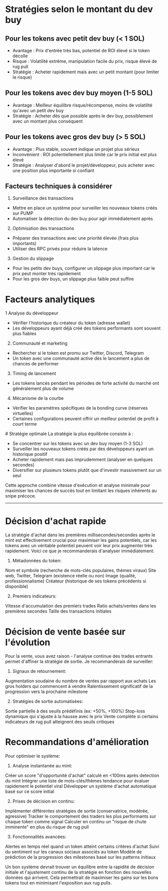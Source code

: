 

# Stratégies selon le montant du dev buy


## Pour les tokens avec petit dev buy (< 1 SOL)

- Avantage : Prix d'entrée très bas, potentiel de ROI élevé si le token décolle
- Risque : Volatilité extrême, manipulation facile du prix, risque élevé de rug pull
- Stratégie : Acheter rapidement mais avec un petit montant (pour limiter le risque)


## Pour les tokens avec dev buy moyen (1-5 SOL)

- Avantage : Meilleur équilibre risque/récompense, moins de volatilité qu'avec un petit dev buy
- Stratégie : Acheter dès que possible après le dev buy, possiblement avec un montant plus conséquent


## Pour les tokens avec gros dev buy (> 5 SOL)

- Avantage : Plus stable, souvent indique un projet plus sérieux
- Inconvénient : ROI potentiellement plus limité car le prix initial est plus élevé
- Stratégie : Analyser d'abord le projet/développeur, puis acheter avec une position plus importante si confiant



## Facteurs techniques à considérer

1. Surveillance des transactions

- Mettre en place un système pour surveiller les nouveaux tokens créés sur PUMP
- Automatiser la détection du dev buy pour agir immédiatement après


2. Optimisation des transactions

- Préparer des transactions avec une priorité élevée (frais plus importants)
- Utiliser des RPC privés pour réduire la latence


3. Gestion du slippage

- Pour les petits dev buys, configurer un slippage plus important car le prix peut monter très rapidement
- Pour les gros dev buys, un slippage plus faible peut suffire



# Facteurs analytiques

1 Analyse du développeur

- Vérifier l'historique du créateur du token (adresse wallet)
- Les développeurs ayant déjà créé des tokens performants sont souvent plus fiables


2. Communauté et marketing

- Rechercher si le token est promu sur Twitter, Discord, Telegram
- Un token avec une communauté active dès le lancement a plus de chances de performer


3. Timing de lancement

- Les tokens lancés pendant les périodes de forte activité du marché ont généralement plus de volume


4. Mécanisme de la courbe

- Vérifier les paramètres spécifiques de la bonding curve (réserves virtuelles)
- Certaines configurations peuvent offrir un meilleur potentiel de profit à court terme



# Stratégie optimale
La stratégie la plus équilibrée consiste à :

- Se concentrer sur les tokens avec un dev buy moyen (1-3 SOL)
- Surveiller les nouveaux tokens créés par des développeurs ayant un historique positif
- Acheter rapidement mais pas imprudemment (analyser en quelques secondes)
- Diversifier sur plusieurs tokens plutôt que d'investir massivement sur un seul

Cette approche combine vitesse d'exécution et analyse minimale pour maximiser les chances de succès tout en limitant les risques inhérents au snipe précoce.





---



# Décision d'achat rapide
La stratégie d'achat dans les premières millisecondes/secondes après le mint est effectivement crucial pour maximiser les gains potentiels, car les tokens avec un véritable potentiel peuvent voir leur prix augmenter très rapidement. Voici ce que je recommanderais d'analyser immédiatement:

1. Métadonnées du token:

Nom et symbole (recherche de mots-clés populaires, thèmes viraux)
Site web, Twitter, Telegram (existence réelle ou non)
Image (qualité, professionnalisme)
Créateur (historique de ses tokens précédents si disponible)


2. Premiers indicateurs:

Vitesse d'accumulation des premiers trades
Ratio achats/ventes dans les premières secondes
Taille des transactions initiales



# Décision de vente basée sur l'évolution

Pour la vente, vous avez raison - l'analyse continue des trades entrants permet d'affiner la stratégie de sortie. Je recommanderais de surveiller:

1. Signaux de retournement:

Augmentation soudaine du nombre de ventes par rapport aux achats
Les gros holders qui commencent à vendre
Ralentissement significatif de la progression vers la prochaine milestone


2. Stratégies de sortie automatisées:

Sortie partielle à des seuils prédéfinis (ex: +50%, +100%)
Stop-loss dynamique qui s'ajuste à la hausse avec le prix
Vente complète si certains indicateurs de rug pull atteignent des seuils critiques



# Recommandations d'amélioration

Pour optimiser le système:

1. Analyse instantanée au mint:

Créer un score "d'opportunité d'achat" calculé en <100ms après detection du mint
Intégrer une liste de mots-clés/thèmes tendance pour évaluer rapidement le potentiel viral
Développer un système d'achat automatique basé sur ce score initial


2. Prises de décision en continu:

Implémenter différentes stratégies de sortie (conservatrice, modérée, agressive)
Tracker le comportement des traders les plus performants sur chaque token comme signal
Calculer en continu un "risque de chute imminente" en plus du risque de rug pull


3. Fonctionnalités avancées:

Alertes en temps réel quand un token atteint certains critères d'achat
Suivi du sentiment sur les canaux sociaux associés au token
Modèle de prédiction de la progression des milestones basé sur les patterns initiaux



Un bon système devrait trouver un équilibre entre la rapidité de décision initiale et l'ajustement continu de la stratégie en fonction des nouvelles données qui arrivent. Cela permettrait de maximiser les gains sur les bons tokens tout en minimisant l'exposition aux rug pulls.

